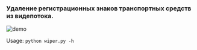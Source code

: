 ### Удаление регистрационных знаков транспортных средств из видепотока.

![demo](toyota_sq.gif)

Usage: `python wiper.py -h`
